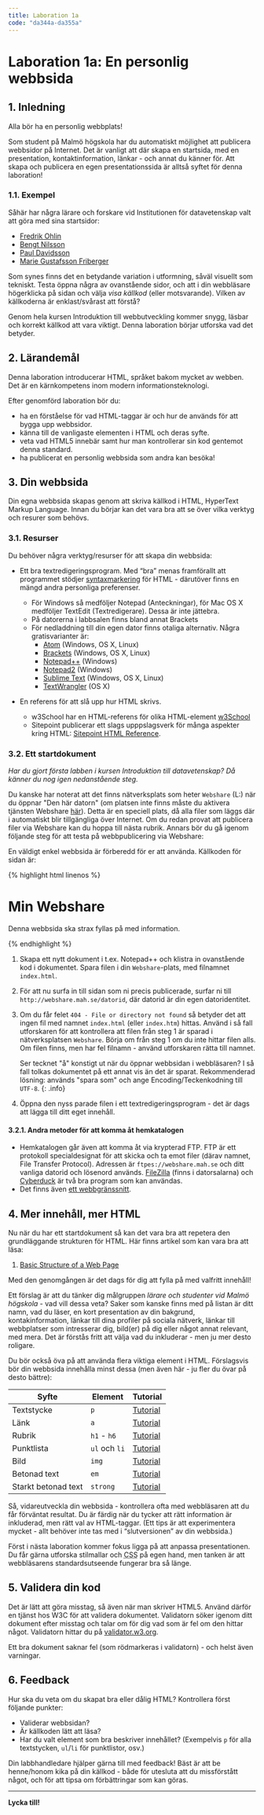 ```yaml
---
title: Laboration 1a
code: "da344a-da355a"
---
```


# Laboration 1a: En personlig webbsida

## 1. Inledning

Alla bör ha en personlig webbplats!

Som student på Malmö högskola har du automatiskt möjlighet att publicera webbsidor på Internet. Det är vanligt att där skapa en startsida, med en presentation, kontaktinformation, länkar - och annat du känner för. Att skapa och publicera en egen presentationssida är alltså syftet för denna laboration!

### 1.1. Exempel

Såhär har några lärare och forskare vid Institutionen för datavetenskap valt att göra med sina startsidor:

*   [Fredrik Ohlin](http://webshare.mah.se/ctfroh/)
*   [Bengt Nilsson](http://webshare.mah.se/tsbeni/)
*   [Paul Davidsson](http://webshare.mah.se/ctpada/)
*   [Marie Gustafsson Friberger](http://webshare.mah.se/ctmagu/)

Som synes finns det en betydande variation i utformning, såväl visuellt som tekniskt. Testa öppna några av ovanstående sidor, och att i din webbläsare högerklicka på sidan och välja _visa källkod_ (eller motsvarande). Vilken av källkoderna är enklast/svårast att förstå?

Genom hela kursen Introduktion till webbutveckling kommer snygg, läsbar och korrekt källkod att vara viktigt. Denna laboration börjar utforska vad det betyder.

## 2. Lärandemål

Denna laboration introducerar HTML, språket bakom mycket av webben. Det är en kärnkompetens inom modern informationsteknologi.

Efter genomförd laboration bör du:

*   ha en förståelse för vad HTML-taggar är och hur de används för att bygga upp webbsidor.
*   känna till de vanligaste elementen i HTML och deras syfte.
*   veta vad HTML5 innebär samt hur man kontrollerar sin kod gentemot denna standard.
*   ha publicerat en personlig webbsida som andra kan besöka!

## 3. Din webbsida

Din egna webbsida skapas genom att skriva källkod i HTML, HyperText Markup Language. Innan du börjar kan det vara bra att se över vilka verktyg och resurer som behövs.

### 3.1. Resurser

Du behöver några verktyg/resurser för att skapa din webbsida:

*   Ett bra textredigeringsprogram. Med “bra” menas framförallt att programmet stödjer [syntaxmarkering](http://en.wikipedia.org/wiki/Syntax_highlighting) för HTML - därutöver finns en mängd andra personliga preferenser.

    *   För Windows så medföljer Notepad (Anteckningar), för Mac OS X medföljer TextEdit (Textredigerare). Dessa är inte jättebra.
    *   På datorerna i labbsalen finns bland annat Brackets
    *   För nedladdning till din egen dator finns otaliga alternativ. Några gratisvarianter är:
        *   [Atom](https://atom.io/) (Windows, OS X, Linux)
        *   [Brackets](http://brackets.io/) (Windows, OS X, Linux)
        *   [Notepad++](http://notepad-plus-plus.org/) (Windows)
        *   [Notepad2](http://www.flos-freeware.ch/notepad2.html) (Windows)
        *   [Sublime Text](http://www.sublimetext.com/) (Windows, OS X, Linux)
        *   [TextWrangler](http://www.barebones.com/products/textwrangler/) (OS X)
*   En referens för att slå upp hur HTML skrivs.

    *   w3School har en HTML-referens för olika HTML-element [w3School](http://www.w3schools.com/tags/)
    *   Sitepoint publicerar ett slags upppslagsverk för många aspekter kring HTML: [Sitepoint HTML Reference](http://reference.sitepoint.com/html).

### 3.2\. Ett startdokument

_Har du gjort första labben i kursen Introduktion till datavetenskap? Då känner du nog igen nedanstående steg._

Du kanske har noterat att det finns nätverksplats som heter `Webshare` (L:\) när du öppnar "Den här datorn" (om platsen inte finns måste du aktivera tjänsten Webshare [här](http://idservice.mah.se)). Detta är en speciell plats, då alla filer som läggs där i automatiskt blir tillgängliga över Internet. Om du redan provat att publicera filer via Webshare kan du hoppa till nästa rubrik. Annars bör du gå igenom följande steg för att testa på webbpublicering via Webshare:

En väldigt enkel webbsida är förberedd för er att använda. Källkoden för sidan är:

{% highlight html linenos %}
<!DOCTYPE html>
<html>
    <head>
        <meta charset="utf-8">
        <title>Min Webshare</title>
    </head>
    <body>
        <h1>Min Webshare</h1>
        <p>
            Denna webbsida ska strax fyllas på med information.
        </p>
    </body>
</html>
{% endhighlight %}

1.  Skapa ett nytt dokument i t.ex. Notepad++ och klistra in ovanstående kod i dokumentet. Spara filen i din `Webshare`-plats, med filnamnet `index.html`.

2.  För att nu surfa in till sidan som ni precis publicerade, surfar ni till `http://webshare.mah.se/datorid`, där datorid är din egen datoridentitet.

3.  Om du får felet `404 - File or directory not found` så betyder det att ingen fil med namnet `index.html` (eller `index.htm`) hittas. Använd i så fall utforskaren för att kontrollera att filen från steg 1 är sparad i nätverksplatsen `Webshare`. Börja om från steg 1 om du inte hittar filen alls. Om filen finns, men har fel filnamn - använd utforskaren rätta till namnet.

    Ser tecknet "å" konstigt ut när du öppnar webbsidan i webbläsaren? I så fall tolkas dokumentet på ett annat vis än det är sparat. Rekommenderad lösning: används "spara som" och ange Encoding/Teckenkodning till `UTF-8`.
    {: .info}

4.  Öppna den nyss parade filen i ett textredigeringsprogram - det är dags att lägga till ditt eget innehåll.

#### 3.2.1. Andra metoder för att komma åt hemkatalogen

*   Hemkatalogen går även att komma åt via krypterad FTP. FTP är ett protokoll specialdesignat för att skicka och ta emot filer (därav namnet, File Transfer Protocol). Adressen är `ftpes://webshare.mah.se` och ditt vanliga datorid och lösenord används. [FileZilla](http://filezilla-project.org/) (finns i datorsalarna) och [Cyberduck](http://cyberduck.ch/) är två bra program som kan användas.
*   Det finns även [ett webbgränssnitt](http://access.mah.se).

## 4. Mer innehåll, mer HTML

Nu när du har ett startdokument så kan det vara bra att repetera den grundläggande strukturen för HTML. Här finns artikel som kan vara bra att läsa:

1.  [Basic Structure of a Web Page](http://reference.sitepoint.com/html/page-structure)

Med den genomgången är det dags för dig att fylla på med valfritt innehåll!

Ett förslag är att du tänker dig målgruppen _lärare och studenter vid Malmö högskola_ - vad vill dessa veta? Saker som kanske finns med på listan är ditt namn, vad du läser, en kort presentation av din bakgrund, kontakinformation, länkar till dina profiler på sociala nätverk, länkar till webbplatser som intresserar dig, bild(er) på dig eller något annat relevant, med mera. Det är förstås fritt att välja vad du inkluderar - men ju mer desto roligare.

Du bör också öva på att använda flera viktiga element i HTML. Förslagsvis bör din webbsida innehålla minst dessa (men även här - ju fler du övar på desto bättre):

<table>
    <thead>
        <tr>
            <th>Syfte</th>
            <th>Element</th>
            <th>Tutorial</th>
        </tr>
    </thead>
    <tbody>
        <tr>
            <td>Textstycke</td>
            <td><code>p</code></td>
            <td><a href="http://ia.webbintro.se/tutorials.php?type=HTML&title=Paragraphs">Tutorial</a></td>
        </tr>
        <tr>
            <td>Länk</td>
            <td><code>a</code></td>
            <td><a href="http://ia.webbintro.se/tutorials.php?type=HTML&title=Links">Tutorial</a></td>
        </tr>
        <tr>
            <td>Rubrik</td>
            <td><code>h1</code> - <code>h6</code></td>
            <td><a href="http://ia.webbintro.se/tutorials.php?type=HTML&title=Headings">Tutorial</a></td>
        </tr>
        <tr>
            <td>Punktlista</td>
            <td><code>ul</code> och <code>li</code></td>
            <td><a href="http://ia.webbintro.se/tutorials.php?type=HTML&title=Lists">Tutorial</a></td>
        </tr>
        <tr>
            <td>Bild</td>
            <td><code>img</code></td>
            <td><a href="http://ia.webbintro.se/tutorials.php?type=HTML&title=Images">Tutorial</a></td>
        </tr>
        <tr>
            <td>Betonad text</td>
            <td><code>em</code></td>
            <td><a href="http://ia.webbintro.se/tutorials.php?type=HTML&title=Paragraphs">Tutorial</a></td>
        </tr>
        <tr>
            <td>Starkt betonad text</td>
            <td><code>strong</code></td>
            <td><a href="http://ia.webbintro.se/tutorials.php?type=HTML&title=Paragraphs">Tutorial</a></td>
        </tr>
    </tbody>
</table>

Så, vidareutveckla din webbsida - kontrollera ofta med webbläsaren att du får förväntat resultat. Du är färdig när du tycker att rätt information är inkluderad, men rätt val av HTML-taggar. (Ett tips är att experimentera mycket - allt behöver inte tas med i “slutversionen” av din webbsida.)

Först i nästa laboration kommer fokus ligga på att anpassa presentationen. Du får gärna utforska stilmallar och <abbr title="Cascading Style Sheets">CSS</abbr> på egen hand, men tanken är att webbläsarens standardsutseende fungerar bra så länge.

## 5. Validera din kod

Det är lätt att göra misstag, så även när man skriver HTML5\. Använd därför en tjänst hos W3C för att validera dokumentet. Validatorn söker igenom ditt dokument efter misstag och talar om för dig vad som är fel om den hittar något. Validatorn hittar du på [validator.w3.org](http://validator.w3.org/).

Ett bra dokument saknar fel (som rödmarkeras i validatorn) - och helst även varningar.

## 6. Feedback

Hur ska du veta om du skapat bra eller dålig HTML? Kontrollera först följande punkter:

*   Validerar webbsidan?
*   Är källkoden lätt att läsa?
*   Har du valt element som bra beskriver innehållet? (Exempelvis `p` för alla textstycken, `ul`/`li` för punktlistor, osv.)

Din labbhandledare hjälper gärna till med feedback! Bäst är att be henne/honom kika på din källkod - både för utesluta att du missförstått något, och för att tipsa om förbättringar som kan göras.

* * *

**Lycka till!**
